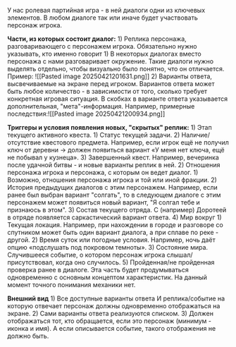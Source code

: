    У нас ролевая партийная игра - в ней диалоги одни из ключевых элементов. В любом диалоге так или иначе будет участвовать персонаж игрока.

   **Части, из которых состоит диалог:**
	1) Реплика персонажа, разговаривающего с персонажем игрока. Обязательно нужно указывать, кто именно говорит
		1) В некоторых диалогах вместо персонажа с нами разговаривает окружение. Такие диалоги нужно выделять отдельно, чтобы визуально было понятно, что он отличается. Пример:
	 ![[Pasted image 20250421201631.png]]
	2) Варианты ответа, высвечиваемые на экране перед игроком. Вариантов ответа может быть любое количество - в зависимости от того, сколько требует конкретная игровая ситуация. В скобках в варианте ответа указывается дополнительная, "мета"-информация. Например, примерные последствия:![[Pasted image 20250421200934.png]]

   **Триггеры и условия появления новых, "скрытых" реплик:**
	1) Этап текущего активного квеста. 
		1) Статус текущей задачи. 
		2) Наличие/отсутствие квестового предмета. Например, если игрок ещё не получил ключ от деревни → должен появиться вариант «У меня нет ключа, ещё не побывал у кузнеца».
		3) Завершенный квест. Например, вечеринка после удачной битвы - и новые варианты реплик в ней.
	2) Отношения персонажа игрока и персонажа, с которым он ведет диалог. 
		1) Возможно, отношения персонажа игрока и той или иной фракции. 
		2) История предыдущих диалогов с этим персонажем. Например, если ранее был выбран вариант "солгать", то в следующем диалоге с этим персонажем может появиться новый вариант, "Я солгал тебе и признаюсь в этом".
	3) Состав текущего отряда. С (например) Доротеей в отряде появляется саркастический вариант ответа.
	4) Мир вокруг
		1) Текущая локация. Например, при нахождении в городе и разговоре со спутником может быть один вариант диалога, а при сплаве по реке - другой.
		2) Время суток или погодные условия. Например, ночь даёт опцию «подслушать под покровом темноты».
		3) Состояние мира. Случившееся событие, о котором персонаж игрока слышал/присутствовал, когда оно случилось.
	5) Пройденная/не пройденная проверка ранее в диалоге. Эта часть будет продумываться одновременно с основным концептом характеристик. На данный момент точного понимания механики нет.

   **Внешний вид**
	1) Все доступные варианты ответа И реплика/событие на которую отвечает персонаж должны одновременно отображаться на экране.
	2) Сами варианты ответа реализуются списком.
	3) Должен отображаться тот, кто обращается, если это персонаж (минимум - иконка и имя). А если описывается событие, такого отображения не должно быть.